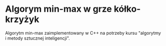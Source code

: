 # Algorym min-max w grze kółko-krzyżyk

Algorytm min-max zaimplementowany w C++ na potrzeby kursu "algorytmy i metody sztucznej inteligencji".
